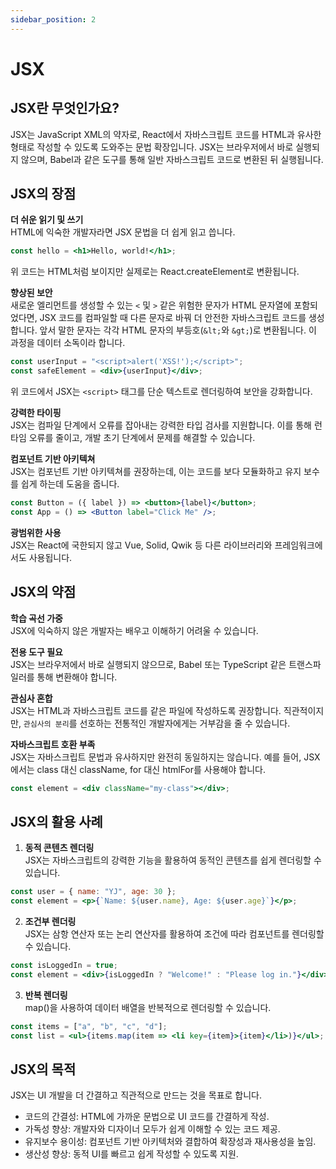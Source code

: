 ```yaml
---
sidebar_position: 2
---
```


# JSX

## JSX란 무엇인가요?
JSX는 JavaScript XML의 약자로, React에서 자바스크립트 코드를 HTML과 유사한 형태로 작성할 수 있도록 도와주는 문법 확장입니다.
JSX는 브라우저에서 바로 실행되지 않으며, Babel과 같은 도구를 통해 일반 자바스크립트 코드로 변환된 뒤 실행됩니다.

## JSX의 장점
**더 쉬운 읽기 및 쓰기**  
HTML에 익숙한 개발자라면 JSX 문법을 더 쉽게 읽고 씁니다.

```jsx
const hello = <h1>Hello, world!</h1>;
```
위 코드는 HTML처럼 보이지만 실제로는 React.createElement로 변환됩니다.

**향상된 보안**  
새로운 엘리먼트를 생성할 수 있는 `<` 및 `>` 같은 위험한 문자가 HTML 문자열에 포함되었다면, JSX 코드를 컴파일할 때 다른 문자로 바꿔 더 안전한 자바스크립트 코드를 생성합니다. 앞서 말한 문자는 각각 HTML 문자의 부등호(`&lt;`와 `&gt;`)로 변환됩니다. 이 과정을 데이터 소독이라 합니다.
```jsx
const userInput = "<script>alert('XSS!');</script>";
const safeElement = <div>{userInput}</div>;
```
위 코드에서 JSX는 `<script>` 태그를 단순 텍스트로 렌더링하여 보안을 강화합니다.

**강력한 타이핑**  
JSX는 컴파일 단계에서 오류를 잡아내는 강력한 타입 검사를 지원합니다.
이를 통해 런타임 오류를 줄이고, 개발 초기 단계에서 문제를 해결할 수 있습니다.

**컴포넌트 기반 아키텍쳐**  
JSX는 컴포넌트 기반 아키텍쳐를 권장하는데, 이는 코드를 보다 모듈화하고 유지 보수를 쉽게 하는데 도움을 줍니다.
```jsx
const Button = ({ label }) => <button>{label}</button>;
const App = () => <Button label="Click Me" />;
```

**광범위한 사용**  
JSX는 React에 국한되지 않고 Vue, Solid, Qwik 등 다른 라이브러리와 프레임워크에서도 사용됩니다.

## JSX의 약점
**학습 곡선 가중**    
JSX에 익숙하지 않은 개발자는 배우고 이해하기 어려울 수 있습니다.

**전용 도구 필요**    
JSX는 브라우저에서 바로 실행되지 않으므로, Babel 또는 TypeScript 같은 트랜스파일러를 통해 변환해야 합니다.

**관심사 혼합**  
JSX는 HTML과 자바스크립트 코드를 같은 파일에 작성하도록 권장합니다.
직관적이지만, `관심사의 분리`를 선호하는 전통적인 개발자에게는 거부감을 줄 수 있습니다.

**자바스크립트 호환 부족**  
JSX는 자바스크립트 문법과 유사하지만 완전히 동일하지는 않습니다.
예를 들어, JSX에서는 class 대신 className, for 대신 htmlFor를 사용해야 합니다.

```jsx
const element = <div className="my-class"></div>; 
```

## JSX의 활용 사례

1. **동적 콘텐츠 렌더링**  
JSX는 자바스크립트의 강력한 기능을 활용하여 동적인 콘텐츠를 쉽게 렌더링할 수 있습니다.
```jsx
const user = { name: "YJ", age: 30 };
const element = <p>{`Name: ${user.name}, Age: ${user.age}`}</p>;
```
2. **조건부 렌더링**  
JSX는 삼항 연산자 또는 논리 연산자를 활용하여 조건에 따라 컴포넌트를 렌더링할 수 있습니다.
```jsx
const isLoggedIn = true;
const element = <div>{isLoggedIn ? "Welcome!" : "Please log in."}</div>;
```
3. **반복 렌더링**  
map()을 사용하여 데이터 배열을 반복적으로 렌더링할 수 있습니다.
```jsx
const items = ["a", "b", "c", "d"];
const list = <ul>{items.map(item => <li key={item}>{item}</li>)}</ul>;
```

## JSX의 목적
JSX는 UI 개발을 더 간결하고 직관적으로 만드는 것을 목표로 합니다.

- 코드의 간결성: HTML에 가까운 문법으로 UI 코드를 간결하게 작성.
- 가독성 향상: 개발자와 디자이너 모두가 쉽게 이해할 수 있는 코드 제공.
- 유지보수 용이성: 컴포넌트 기반 아키텍처와 결합하여 확장성과 재사용성을 높임.
- 생산성 향상: 동적 UI를 빠르고 쉽게 작성할 수 있도록 지원.
